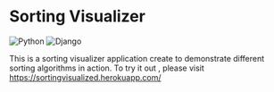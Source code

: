 # Sorting Visualizer
![Python](https://img.shields.io/badge/Python-blue) ![Django](https://img.shields.io/badge/Django-yellow)

This is a sorting visualizer application create to demonstrate different sorting algorithms in action.
To try it out , please visit https://sortingvisualized.herokuapp.com/
